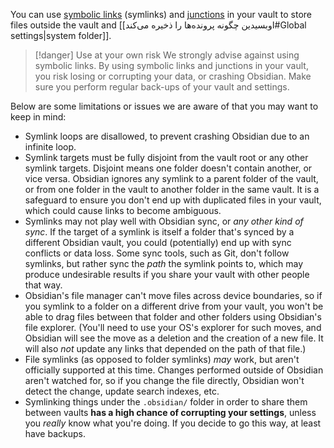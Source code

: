 You can use [symbolic links](https://en.wikipedia.org/wiki/Symbolic_link) (symlinks) and [junctions](https://learn.microsoft.com/en-us/windows/win32/fileio/hard-links-and-junctions#junctions) in your vault to store files outside the vault and [[اوبسیدین چگونه پرونده‌ها را ذخیره می‌کند#Global settings|system folder]].

> [!danger] Use at your own risk
> We strongly advise against using symbolic links. By using symbolic links and junctions in your vault, you risk losing or corrupting your data, or crashing Obsidian. Make sure you perform regular back-ups of your vault and settings.

Below are some limitations or issues we are aware of that you may want to keep in mind:

- Symlink loops are disallowed, to prevent crashing Obsidian due to an infinite loop.
- Symlink targets must be fully disjoint from the vault root or any other symlink targets. Disjoint means one folder doesn't contain another, or vice versa. Obsidian ignores any symlink to a parent folder of the vault, or from one folder in the vault to another folder in the same vault. It is a safeguard to ensure you don't end up with duplicated files in your vault, which could cause links to become ambiguous.
- Symlinks may not play well with Obsidian sync, or _any other kind of sync_. If the target of a symlink is itself a folder that's synced by a different Obsidian vault, you could (potentially) end up with sync conflicts or data loss. Some sync tools, such as Git, don't follow symlinks, but rather sync the _path_ the symlink points to, which may produce undesirable results if you share your vault with other people that way.
- Obsidian's file manager can't move files across device boundaries, so if you symlink to a folder on a different drive from your vault, you won't be able to drag files between that folder and other folders using Obsidian's file explorer. (You'll need to use your OS's explorer for such moves, and Obsidian will see the move as a deletion and the creation of a new file. It will also _not_ update any links that depended on the path of that file.)
- File symlinks (as opposed to folder symlinks) _may_ work, but aren't officially supported at this time. Changes performed outside of Obsidian aren't watched for, so if you change the file directly, Obsidian won't detect the change, update search indexes, etc.
- Symlinking things under the `.obsidian/` folder in order to share them between vaults **has a high chance of corrupting your settings**, unless you _really_ know what you're doing. If you decide to go this way, at least have backups.
